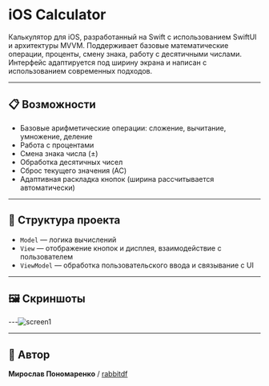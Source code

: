 # iOS Calculator

Калькулятор для iOS, разработанный на Swift с использованием SwiftUI и архитектуры MVVM. Поддерживает базовые математические операции, проценты, смену знака, работу с десятичными числами. Интерфейс адаптируется под ширину экрана и написан с использованием современных подходов.

---

## 📋 Возможности

- Базовые арифметические операции: сложение, вычитание, умножение, деление  
- Работа с процентами  
- Смена знака числа (±)  
- Обработка десятичных чисел  
- Сброс текущего значения (AC)  
- Адаптивная раскладка кнопок (ширина рассчитывается автоматически)  

---

## 📁 Структура проекта

- `Model` — логика вычислений 
- `View` — отображение кнопок и дисплея, взаимодействие с пользователем 
- `ViewModel` — обработка пользовательского ввода и связывание с UI  

---

## 🖼️ Скриншоты

---![screen1](https://github.com/user-attachments/assets/b8f643ec-fb4a-4150-8d73-c921d9185291)

---

## 👤 Автор

**Мирослав Пономаренко** / [rabbitdf](https://t.me/rabbitdf)


